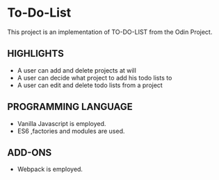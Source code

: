 # To-Do-List
This project is an implementation of TO-DO-LIST from the Odin Project.
## HIGHLIGHTS
* A user can add and delete projects at will
* A user can decide what project to add his todo lists to
* A user can edit and delete todo lists from a project

## PROGRAMMING LANGUAGE
* Vanilla Javascript is employed.
* ES6 ,factories and modules are used.

## ADD-ONS
* Webpack is employed.
